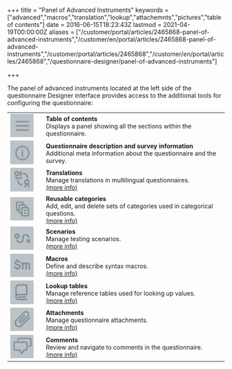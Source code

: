 ﻿+++
title = "Panel of Advanced Instruments"
keywords = ["advanced","macros","translation","lookup","attachemnts","pictures","table of contents"]
date = 2016-06-15T18:23:43Z
lastmod = 2021-04-19T00:00:00Z
aliases = ["/customer/portal/articles/2465868-panel-of-advanced-instruments","/customer/en/portal/articles/2465868-panel-of-advanced-instruments","/customer/portal/articles/2465868","/customer/en/portal/articles/2465868","/questionnaire-designer/panel-of-advanced-instruments"]

+++

The panel of advanced instruments located at the left side of the
questionnaire Designer interface provides access to the additional
tools for configuring the questionnaire:

<TABLE width=800>

<TR>
  <TD><IMG src="images/toolbar_toc.png"></TD>
  <TD width=0></TD>
  <TD><B>Table of contents</B><BR>Displays a panel showing all the sections within the questionnaire.</TD>
</TR>

<TR>
  <TD><IMG src="images/toolbar_meta.png"></TD>
  <TD></TD>
  <TD><B>Questionnaire description and survey information</B><BR>Additional meta information about the questionnaire and the survey.</TD>
</TR>

<TR>
  <TD><A href="/questionnaire-designer/toolbar/multilingual-questionnaires/"><IMG src="images/toolbar_lang.png"></A></TD>
  <TD></TD>
  <TD><B>Translations</B><BR>Manage translations in multilingual questionnaires.<BR><A href="/questionnaire-designer/toolbar/multilingual-questionnaires/">(more info)</A></TD>
</TR>

<TR>
  <TD><A href="/questionnaire-designer/toolbar/reusable-categories/"><IMG src="images/toolbar_cat.png"></A></TD>
  <TD></TD>
  <TD><B>Reusable categories</B><BR>Add, edit, and delete sets of categories used in categorical questions.<BR><A href="/questionnaire-designer/toolbar/reusable-categories/">(more info)</A></TD>
</TR>

<TR>
  <TD><A href="/questionnaire-designer/testing/scenarios/"><IMG src="images/toolbar_scen.png"></A></TD>
  <TD></TD>
  <TD><B>Scenarios</B><BR>Manage testing scenarios.<BR><A href="/questionnaire-designer/testing/scenarios/">(more info)</A></TD>
</TR>

<TR>
  <TD><A href="/questionnaire-designer/macros"><IMG src="images/toolbar_macro.png"></A></TD>
  <TD></TD>
  <TD><B>Macros</B><BR>Define and describe syntax macros.<BR><A href="/questionnaire-designer/macros">(more info)</A></TD>
</TR>

<TR>
  <TD><A href="/questionnaire-designer/lookup-tables"><IMG src="images/toolbar_lookup.png"></A></TD>
  <TD></TD>
  <TD><B>Lookup tables</B><BR>Manage reference tables used for looking up values.<BR><A href="/questionnaire-designer/lookup-tables">(more info)</A></TD>
</TR>

<TR>
  <TD><A href="/questionnaire-designer/questionnaire-attachments"><IMG src="images/toolbar_attach.png"></A></TD>
  <TD></TD>
  <TD><B>Attachments</B><BR>Manage questionnaire attachments.<BR><A href="/questionnaire-designer/questionnaire-attachments">(more info)</A></TD>
</TR>

<TR>
  <TD><A href="/questionnaire-designer/toolbar/comments-in-designer/"><IMG src="images/toolbar_comment.png"></A></TD>
  <TD></TD>
  <TD><B>Comments</B><BR>Review and navigate to comments in the questionnaire.<BR><A href="/questionnaire-designer/toolbar/comments-in-designer/">(more info)</A></TD>
</TR>

</TABLE>
